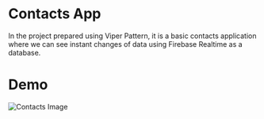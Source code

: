 # Contacts App
In the project prepared using Viper Pattern, it is a basic contacts application where we can see instant changes of data using Firebase Realtime as a database.
# Demo
![Contacts Image](https://github.com/ferdidemircitr/contacts-app/blob/master/contacts-image.png)
